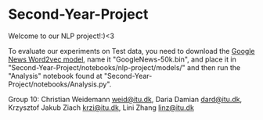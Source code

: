 # Second-Year-Project
Welcome to our NLP project!:)<3

To evaluate our experiments on Test data, you need to download the [Google News Word2vec model](https://drive.google.com/file/d/0B7XkCwpI5KDYNlNUTTlSS21pQmM/edit?resourcekey=0-wjGZdNAUop6WykTtMip30g), name it "GoogleNews-50k.bin", and place it in "Second-Year-Project/notebooks/nlp-project/models/" and then run the "Analysis" notebook found at "Second-Year-Project/notebooks/Analysis.py".

Group 10: 
Christian Weidemann weid@itu.dk,
Daria Damian dard@itu.dk,
Krzysztof Jakub Ziach krzi@itu.dk,
Lini Zhang linz@itu.dk

